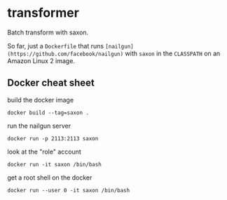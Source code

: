 # transformer

Batch transform with saxon.

So far, just a `Dockerfile` that runs `[nailgun](https://github.com/facebook/nailgun)`
with `saxon` in the `CLASSPATH` on an Amazon Linux 2 image.

## Docker cheat sheet

build the docker image
```
docker build --tag=saxon .
```

run the nailgun server
```
docker run -p 2113:2113 saxon
```

look at the "role" account
```
docker run -it saxon /bin/bash
```

get a root shell on the docker 
```
docker run --user 0 -it saxon /bin/bash
```
